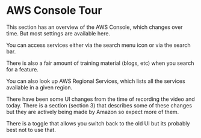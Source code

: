 # AWS Console Tour

This section has an overview of the AWS Console, which changes over time. But most settings are available here.

You can access services either via the search menu icon or via the search bar.

There is also a fair amount of training material (blogs, etc) when you search for a feature.

You can also look up AWS Regional Services, which lists all the services available in a given region.

There have been some UI changes from the time of recording the video and today. There is a section (section 3) that describes some of these changes but they are actively being made by Amazon so expect more of them. 

There is a toggle that allows you switch back to the old UI but its probably best not to use that. 

